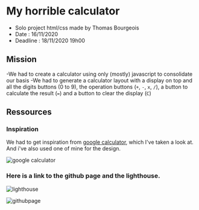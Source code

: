 # My horrible calculator

- Solo project html/css made by Thomas Bourgeois
- Date : 16/11/2020
- Deadline : 18/11/2020 19h00

## Mission 

-We had to create a calculator using only (mostly) javascript to consolidate our basis
-We had to generate a calculator layout with a display on top and all the digits buttons (0 to 9), the operation buttons (`+`, `-`, `x`, `/`), a button to calculate the result (`=`) and a button to clear the display (`C`)


## Ressources

### Inspiration

We had to get inspiration from [google calculator](https://www.google.com/search?q=calculator), which I've taken a look at. And i've also used one of mine for the design.

![google calculator](calculator.png)

### Here is a link to the github page and the lighthouse.

![lighthouse](https://i.imgur.com/N1AkQtm.png)

![githubpage](https://thomasbour.github.io/calculator/)

